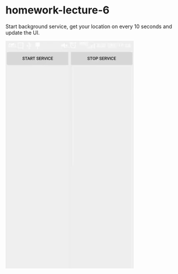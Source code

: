 # homework-lecture-6

Start background service, get your location on every 10 seconds and update the UI.

<p>
  <img src="./DEMO/homework-lecture-6.gif" width="350" />
</p>
